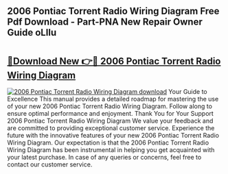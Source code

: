 ## 2006 Pontiac Torrent Radio Wiring Diagram Free Pdf Download - Part-PNA New Repair Owner Guide oLllu

# <h2><a href="http://dft5x6n.blite.top/?on=2006+Pontiac+Torrent+Radio+Wiring+Diagram">🔗Download New 👉🔴 2006 Pontiac Torrent Radio Wiring Diagram</a></h2>

[![2006 Pontiac Torrent Radio Wiring Diagram download](https://i.imgur.com/lujVjoI.png)](http://dft5x6n.blite.top/?on=2006+Pontiac+Torrent+Radio+Wiring+Diagram)
Your Guide to Excellence This manual provides a detailed roadmap for mastering the use of your new 2006 Pontiac Torrent Radio Wiring Diagram. Follow along to ensure optimal performance and enjoyment. Thank You for Your Support 2006 Pontiac Torrent Radio Wiring Diagram We value your feedback and are committed to providing exceptional customer service. Experience the future with the innovative features of your new 2006 Pontiac Torrent Radio Wiring Diagram. Our expectation is that the 2006 Pontiac Torrent Radio Wiring Diagram has been instrumental in helping you get acquainted with your latest purchase. In case of any queries or concerns, feel free to contact our customer service.
